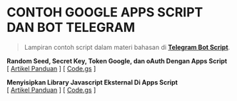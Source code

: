 # CONTOH GOOGLE APPS SCRIPT DAN BOT TELEGRAM

> Lampiran contoh script dalam materi bahasan di **[Telegram Bot Script](https://telegram-bot-script.blogspot.com)**.

**Random Seed, Secret Key, Token Google, dan oAuth Dengan Apps Script**  
\[ [Artikel Panduan](https://telegram-bot-script.blogspot.com/2021/11/random-seed-secret-key-token-google-dan-oauth-dengan-apps-script.html) \] 
\[ [Code.gs](https://script.google.com/d/1qQl2lM4qnMHtNX9K5nmQy4eV8dAiCQ_pc-ISW92GfwBbzvPEJx_CpHsH/edit?usp=sharing) \]  

**Menyisipkan Library Javascript Eksternal Di Apps Script**  
\[ [Artikel Panduan](https://telegram-bot-script.blogspot.com/2021/11/menyisipkan-library-javascript-eksternal-di-apps-script.html) \] 
\[ [Code.gs](https://script.google.com/d/1ofX1c6ssz-m5dDNbx_Hd7YHX1eF66Dwwg7EQkvLvTnwsh-DEYDR4i1VJ/edit?usp=sharing) \]  
